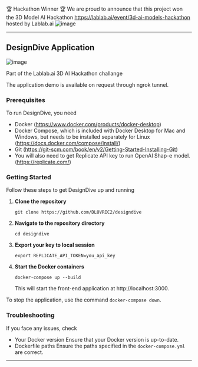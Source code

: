 🏆 Hackathon Winner 🏆
We are proud to announce that this project won the 3D Model AI Hackathon https://lablab.ai/event/3d-ai-models-hackathon hosted by Lablab.ai
![image](https://github.com/DLOVRIC2/designdive/assets/111785311/4543e10b-0fcd-4d6a-b48f-60cb517cd5ba)


---
## DesignDive Application

![image](https://github.com/DLOVRIC2/designdive/assets/66421606/43d1709c-7db5-4098-b8dd-7a206f4fc959)


Part of the Lablab.ai 3D AI Hackathon challange

The application demo is available on request through ngrok tunnel.


### Prerequisites

To run DesignDive, you need

- Docker (https://www.docker.com/products/docker-desktop)
- Docker Compose, which is included with Docker Desktop for Mac and Windows, but needs to be installed separately for Linux (https://docs.docker.com/compose/install/)
- Git (https://git-scm.com/book/en/v2/Getting-Started-Installing-Git)
- You will also need to get Replicate API key to run OpenAI Shap-e model. (https://replicate.com/)

### Getting Started

Follow these steps to get DesignDive up and running

1. **Clone the repository**
   ```
   git clone https://github.com/DLOVRIC2/designdive
   ```

2. **Navigate to the repository directory**
   ```
   cd designdive
   ```

3. **Export your key to local session**
   ```
   export REPLICATE_API_TOKEN=you_api_key
   ```

4. **Start the Docker containers**
   ```
   docker-compose up --build
   ```

   This will start the front-end application at http://localhost:3000.

To stop the application, use the command `docker-compose down`.

### Troubleshooting

If you face any issues, check

- Your Docker version Ensure that your Docker version is up-to-date.
- Dockerfile paths Ensure the paths specified in the `docker-compose.yml` are correct.

---
